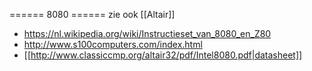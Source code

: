 ====== 8080 ======
zie ook [[Altair]]

* https://nl.wikipedia.org/wiki/Instructieset_van_8080_en_Z80
* http://www.s100computers.com/index.html
* [[http://www.classiccmp.org/altair32/pdf/Intel8080.pdf|datasheet]]